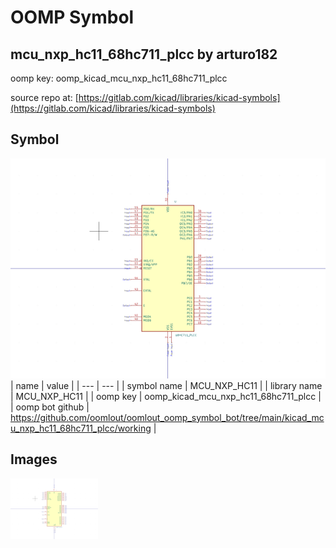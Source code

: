 # OOMP Symbol  
## mcu_nxp_hc11_68hc711_plcc  by arturo182  
  
oomp key: oomp_kicad_mcu_nxp_hc11_68hc711_plcc  
  
source repo at: [https://gitlab.com/kicad/libraries/kicad-symbols](https://gitlab.com/kicad/libraries/kicad-symbols)  
## Symbol  
  
[![working.png](working_600.png)](working.png)  
| name | value | 
| --- | --- | 
| symbol name | MCU_NXP_HC11 | 
| library name | MCU_NXP_HC11 | 
| oomp key | oomp_kicad_mcu_nxp_hc11_68hc711_plcc | 
| oomp bot github | https://github.com/oomlout/oomlout_oomp_symbol_bot/tree/main/kicad_mcu_nxp_hc11_68hc711_plcc/working | 
## Images  
  
[![working.png](working_140.png)](working.png)  
